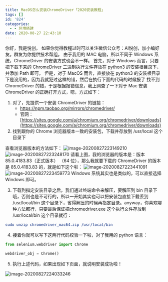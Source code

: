 ```yaml
---
title: MacOS怎么安装ChromeDriver「2020安装教程」
tags: []
id: '824'
categories:
  - - 环境搭建
date: 2020-08-27 22:43:10
---
```


你好，我是悦创。 如果你觉得教程过时可以关注微信公众号：AI悦创，加小编好友。群友为你提供技术帮组。 由于我用的 MAC 电脑，所以不同于 Windows 系统，ChromeDriver 的安装方式也会不一样。 首先，对于 Windows 而言，只要把下载下来的 ChromeDriver 二进制执行文件存放在 python3 的安装根目录下，并添加 Path 即可。 但是，对于 MacOS 而言，直接放在 python3 的安装根目录下是没用的，因为我就犯过这样的错，然后在执行下面的代码的时候报了 找不到 ChromeDriver 的错，于是根据报错信息，我上网查了一下对于 Mac 安装 ChromeDriver 的正确打开方式，嗯，方式如下：

1.  对了，先提供一个安装 ChromeDriver 的链接：
    *   https://npm.taobao.org/mirrors/chromedriver/
    *   官网：[https://sites.google.com/a/chromium.org/chromedriver/downloads](https://sites.google.com/a/chromium.org/chromedriver/downloads)
2.  找到跟你的 Chrome 浏览器版本一致的安装包，下载并存放到 /usr/local 这个目录下
    

查看浏览器版本的方法如下： ![image-20200827223149210](https://images-aiyc-1301641396.cos.ap-guangzhou.myqcloud.com/20200827224102.png) ![image-20200827223248170](https://images-aiyc-1301641396.cos.ap-guangzhou.myqcloud.com/20200827224057.png) 请看上图，我的浏览器的版本是：版本 85.0.4183.83（正式版本） （64 位），那么我就要下载的 ChromeDriver 的版本是 85.0.4183.83 的，就是如下这个啦： ![image-20200827223441091](https://images-aiyc-1301641396.cos.ap-guangzhou.myqcloud.com/20200827224047.png) ![image-20200827223459773](https://images-aiyc-1301641396.cos.ap-guangzhou.myqcloud.com/20200827224041.png) Windows 系统其实也是类似的，可以直接选择 Windows 即可。

3.  下载到指定安装目录之后，我们通过终端命令来解压，要解压到 bin 目录下哦，否则也是不可行的，所以一开始其实也可以把安装包直接下载丢到 /usr/local/bin 这个目录下，省得解压的时候再指定目录。anyway，你喜欢哪种方法都行，只要最后保证把chromedriver.exe 这个执行文件存放到 /usr/local/bin 这个目录就行：

```cmake
sudo unzip chromedriver_mac64.zip /usr/local/bin
```

4.  接着你就可以写下这两行代码校验一下啦，对了我用的 python 语言：

```python
from selenium.webdriver import Chrome

webdriver_obj = Chrome()
```

5.  执行上述代码，如果出现如下页面，就说明安装成功啦！

![image-20200827224033246](https://images-aiyc-1301641396.cos.ap-guangzhou.myqcloud.com/20200827224037.png)